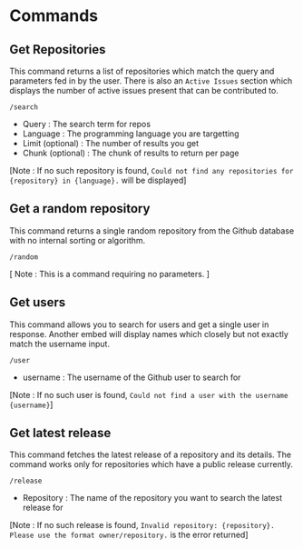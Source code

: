 # Commands

## Get Repositories

This command returns a list of repositories which match the query and parameters fed in by the user. There is also an `Active Issues` section which displays the number of active issues present that can be contributed to.

`/search`

- Query : The search term for repos
- Language : The programming language you are targetting
- Limit (optional) : The number of results you get
- Chunk (optional) : The chunk of results to return per page

[Note : If no such repository is found, `Could not find any repositories for {repository} in {language}.` will be displayed]

## Get a random repository

This command returns a single random repository from the Github database with no internal sorting or algorithm.

`/random`

[ Note : This is a command requiring no parameters. ]

## Get users

This command allows you to search for users and get a single user in response. Another embed will display names which closely but not exactly match the username input.

`/user`

- username : The username of the Github user to search for

[Note : If no such user is found, `Could not find a user with the username {username}`]

## Get latest release

This command fetches the latest release of a repository and its details. The command works only for repositories which have a public release currently.

`/release`

- Repository : The name of the repository you want to search the latest release for

[Note : If no such release is found, `Invalid repository: {repository}. Please use the format owner/repository.` is the error returned]

